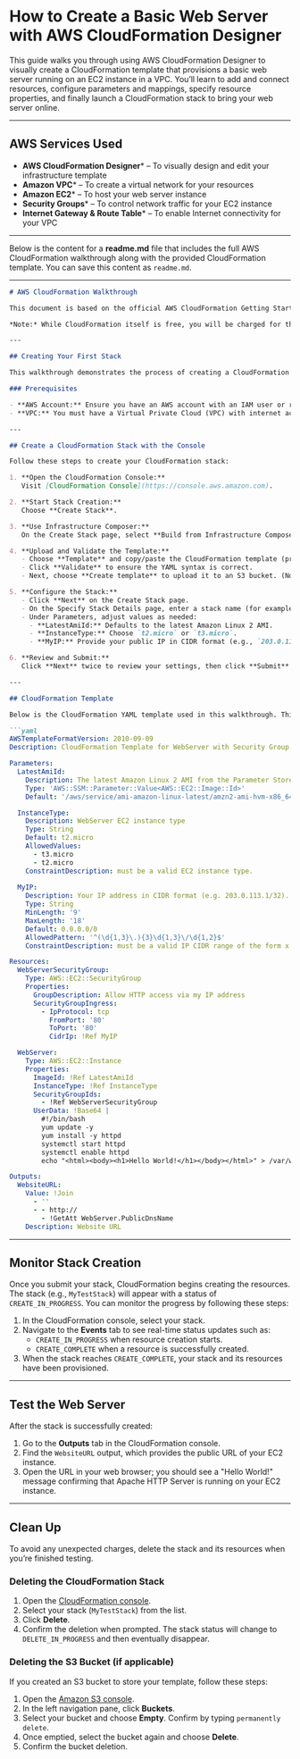 # How to Create a Basic Web Server with AWS CloudFormation Designer

This guide walks you through using AWS CloudFormation Designer to visually create a CloudFormation template that provisions a basic web server running on an EC2 instance in a VPC. You’ll learn to add and connect resources, configure parameters and mappings, specify resource properties, and finally launch a CloudFormation stack to bring your web server online.

---

## AWS Services Used

- **AWS CloudFormation Designer*** – To visually design and edit your infrastructure template  
- **Amazon VPC*** – To create a virtual network for your resources  
- **Amazon EC2*** – To host your web server instance  
- **Security Groups*** – To control network traffic for your EC2 instance  
- **Internet Gateway & Route Table*** – To enable Internet connectivity for your VPC

---

Below is the content for a **readme.md** file that includes the full AWS CloudFormation walkthrough along with the provided CloudFormation template. You can save this content as `readme.md`.

---

```markdown
# AWS CloudFormation Walkthrough

This document is based on the official AWS CloudFormation Getting Started walkthrough. It guides you through creating your first CloudFormation stack using the AWS Management Console. By following these steps, you'll learn how to provision basic AWS resources, monitor stack events, test your web server, and clean up afterward.

*Note:* While CloudFormation itself is free, you will be charged for the underlying AWS resources (e.g., Amazon EC2 and Amazon S3) that you create. If you're new to AWS, you can use the [AWS Free Tier](https://aws.amazon.com/free/) to minimize or eliminate costs during your testing.

---

## Creating Your First Stack

This walkthrough demonstrates the process of creating a CloudFormation stack written in YAML—a human-readable format that is widely used for defining infrastructure as code. For a guided, hands-on workshop, see [Getting Started with AWS CloudFormation](https://catalog.us-east-1.prod.workshops.aws).

### Prerequisites

- **AWS Account:** Ensure you have an AWS account with an IAM user or role that has permissions for Amazon EC2, Amazon S3, and CloudFormation (or administrative access).
- **VPC:** You must have a Virtual Private Cloud (VPC) with internet access. The default VPC that comes with your account is sufficient for this exercise.

---

## Create a CloudFormation Stack with the Console

Follow these steps to create your CloudFormation stack:

1. **Open the CloudFormation Console:**  
   Visit [CloudFormation Console](https://console.aws.amazon.com).

2. **Start Stack Creation:**  
   Choose **Create Stack**.

3. **Use Infrastructure Composer:**  
   On the Create Stack page, select **Build from Infrastructure Composer**, then click **Create in Infrastructure Composer**. This takes you to Infrastructure Composer mode where you can upload and validate the template.

4. **Upload and Validate the Template:**  
   - Choose **Template** and copy/paste the CloudFormation template (provided below) into the template editor.
   - Click **Validate** to ensure the YAML syntax is correct.
   - Next, choose **Create template** to upload it to an S3 bucket. (Note the S3 bucket name for later cleanup.)

5. **Configure the Stack:**  
   - Click **Next** on the Create Stack page.
   - On the Specify Stack Details page, enter a stack name (for example, `MyTestStack`).
   - Under Parameters, adjust values as needed:
     - **LatestAmiId:** Defaults to the latest Amazon Linux 2 AMI.
     - **InstanceType:** Choose `t2.micro` or `t3.micro`.
     - **MyIP:** Provide your public IP in CIDR format (e.g., `203.0.113.1/32`).

6. **Review and Submit:**  
   Click **Next** twice to review your settings, then click **Submit** to create the stack.

---

## CloudFormation Template

Below is the CloudFormation YAML template used in this walkthrough. This template defines parameters, resources (an EC2 instance and a security group), and outputs for your stack.

```yaml
AWSTemplateFormatVersion: 2010-09-09
Description: CloudFormation Template for WebServer with Security Group and EC2 Instance

Parameters:
  LatestAmiId:
    Description: The latest Amazon Linux 2 AMI from the Parameter Store
    Type: 'AWS::SSM::Parameter::Value<AWS::EC2::Image::Id>'
    Default: '/aws/service/ami-amazon-linux-latest/amzn2-ami-hvm-x86_64-gp2'

  InstanceType:
    Description: WebServer EC2 instance type
    Type: String
    Default: t2.micro
    AllowedValues:
      - t3.micro
      - t2.micro
    ConstraintDescription: must be a valid EC2 instance type.
    
  MyIP:
    Description: Your IP address in CIDR format (e.g. 203.0.113.1/32).
    Type: String
    MinLength: '9'
    MaxLength: '18'
    Default: 0.0.0.0/0
    AllowedPattern: '^(\d{1,3}\.){3}\d{1,3}\/\d{1,2}$'
    ConstraintDescription: must be a valid IP CIDR range of the form x.x.x.x/x.

Resources:
  WebServerSecurityGroup:
    Type: AWS::EC2::SecurityGroup
    Properties:
      GroupDescription: Allow HTTP access via my IP address
      SecurityGroupIngress:
        - IpProtocol: tcp
          FromPort: '80'
          ToPort: '80'
          CidrIp: !Ref MyIP

  WebServer:
    Type: AWS::EC2::Instance
    Properties:
      ImageId: !Ref LatestAmiId
      InstanceType: !Ref InstanceType
      SecurityGroupIds:
        - !Ref WebServerSecurityGroup
      UserData: !Base64 |
        #!/bin/bash
        yum update -y
        yum install -y httpd
        systemctl start httpd
        systemctl enable httpd
        echo "<html><body><h1>Hello World!</h1></body></html>" > /var/www/html/index.html

Outputs:
  WebsiteURL:
    Value: !Join
      - ''
      - - http://
        - !GetAtt WebServer.PublicDnsName
    Description: Website URL
```

---

## Monitor Stack Creation

Once you submit your stack, CloudFormation begins creating the resources. The stack (e.g., `MyTestStack`) will appear with a status of `CREATE_IN_PROGRESS`. You can monitor the progress by following these steps:

1. In the CloudFormation console, select your stack.
2. Navigate to the **Events** tab to see real-time status updates such as:
   - `CREATE_IN_PROGRESS` when resource creation starts.
   - `CREATE_COMPLETE` when a resource is successfully created.
3. When the stack reaches `CREATE_COMPLETE`, your stack and its resources have been provisioned.

---

## Test the Web Server

After the stack is successfully created:

1. Go to the **Outputs** tab in the CloudFormation console.
2. Find the `WebsiteURL` output, which provides the public URL of your EC2 instance.
3. Open the URL in your web browser; you should see a "Hello World!" message confirming that Apache HTTP Server is running on your EC2 instance.

---

## Clean Up

To avoid any unexpected charges, delete the stack and its resources when you’re finished testing.

### Deleting the CloudFormation Stack

1. Open the [CloudFormation console](https://console.aws.amazon.com).
2. Select your stack (`MyTestStack`) from the list.
3. Click **Delete**.
4. Confirm the deletion when prompted. The stack status will change to `DELETE_IN_PROGRESS` and then eventually disappear.

### Deleting the S3 Bucket (if applicable)

If you created an S3 bucket to store your template, follow these steps:

1. Open the [Amazon S3 console](https://console.aws.amazon.com).
2. In the left navigation pane, click **Buckets**.
3. Select your bucket and choose **Empty**. Confirm by typing `permanently delete`.
4. Once emptied, select the bucket again and choose **Delete**.
5. Confirm the bucket deletion.

